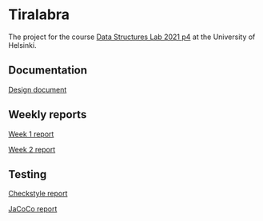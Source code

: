 # Tiralabra

The project for the course [Data Structures Lab 2021 p4](https://tiralabra.github.io/2021_p4/en/) at the University of Helsinki.

## Documentation
[Design document](https://github.com/matiastamsi/tiralabra/blob/main/documentation/design_document.md)

## Weekly reports
[Week 1 report](https://github.com/matiastamsi/tiralabra/blob/main/documentation/week_1_report.md)

[Week 2 report](https://github.com/matiastamsi/tiralabra/blob/main/documentation/week_2_report.md)

## Testing

<a href="/tiralabra/blob/main/tiralabra/build/reports/checkstyle/main.html" target="_blank">Checkstyle report</a>

<a href="/tiralabra/blob/main/tiralabra/build/reports/jacoco/test/html/index.html" target="_blank">JaCoCo report</a>
